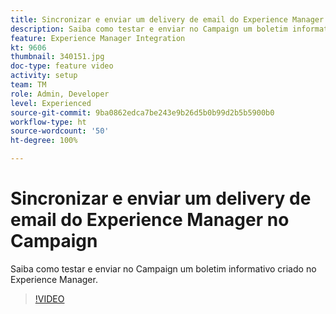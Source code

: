 ```yaml
---
title: Sincronizar e enviar um delivery de email do Experience Manager no Campaign
description: Saiba como testar e enviar no Campaign um boletim informativo criado no Experience Manager.
feature: Experience Manager Integration
kt: 9606
thumbnail: 340151.jpg
doc-type: feature video
activity: setup
team: TM
role: Admin, Developer
level: Experienced
source-git-commit: 9ba0862edca7be243e9b26d5b0b99d2b5b5900b0
workflow-type: ht
source-wordcount: '50'
ht-degree: 100%

---
```


# Sincronizar e enviar um delivery de email do Experience Manager no Campaign

Saiba como testar e enviar no Campaign um boletim informativo criado no Experience Manager.

>[!VIDEO](https://video.tv.adobe.com/v/340151?quality=12)
